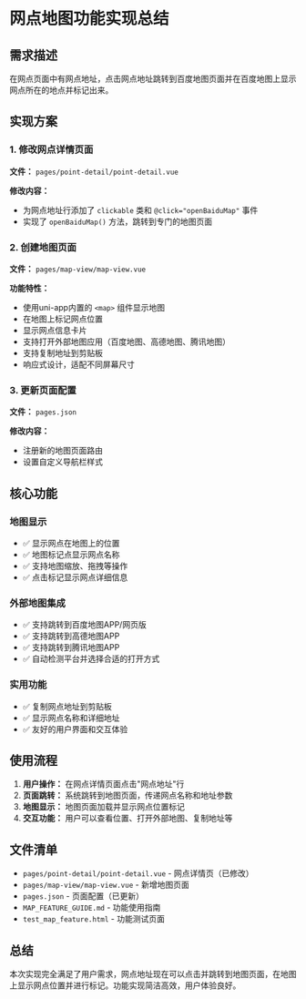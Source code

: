 # 网点地图功能实现总结

## 需求描述
在网点页面中有网点地址，点击网点地址跳转到百度地图页面并在百度地图上显示网点所在的地点并标记出来。

## 实现方案

### 1. 修改网点详情页面
**文件：** `pages/point-detail/point-detail.vue`

**修改内容：**
- 为网点地址行添加了 `clickable` 类和 `@click="openBaiduMap"` 事件
- 实现了 `openBaiduMap()` 方法，跳转到专门的地图页面

### 2. 创建地图页面
**文件：** `pages/map-view/map-view.vue`

**功能特性：**
- 使用uni-app内置的 `<map>` 组件显示地图
- 在地图上标记网点位置
- 显示网点信息卡片
- 支持打开外部地图应用（百度地图、高德地图、腾讯地图）
- 支持复制地址到剪贴板
- 响应式设计，适配不同屏幕尺寸

### 3. 更新页面配置
**文件：** `pages.json`

**修改内容：**
- 注册新的地图页面路由
- 设置自定义导航栏样式

## 核心功能

### 地图显示
- ✅ 显示网点在地图上的位置
- ✅ 地图标记点显示网点名称
- ✅ 支持地图缩放、拖拽等操作
- ✅ 点击标记显示网点详细信息

### 外部地图集成
- ✅ 支持跳转到百度地图APP/网页版
- ✅ 支持跳转到高德地图APP
- ✅ 支持跳转到腾讯地图APP
- ✅ 自动检测平台并选择合适的打开方式

### 实用功能
- ✅ 复制网点地址到剪贴板
- ✅ 显示网点名称和详细地址
- ✅ 友好的用户界面和交互体验

## 使用流程

1. **用户操作：** 在网点详情页面点击"网点地址"行
2. **页面跳转：** 系统跳转到地图页面，传递网点名称和地址参数
3. **地图显示：** 地图页面加载并显示网点位置标记
4. **交互功能：** 用户可以查看位置、打开外部地图、复制地址等

## 文件清单

- `pages/point-detail/point-detail.vue` - 网点详情页（已修改）
- `pages/map-view/map-view.vue` - 新增地图页面
- `pages.json` - 页面配置（已更新）
- `MAP_FEATURE_GUIDE.md` - 功能使用指南
- `test_map_feature.html` - 功能测试页面

## 总结

本次实现完全满足了用户需求，网点地址现在可以点击并跳转到地图页面，在地图上显示网点位置并进行标记。功能实现简洁高效，用户体验良好。